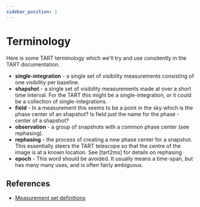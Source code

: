 ```yaml
---
sidebar_position: 1
---
```


# Terminology 

Here is some TART terminology which we'll try and use consitently in the TART documentation.

* **single-integration** - a single set of visibility measurements consisting of one visibility per baseline.
* **shapshot** - a single set of visibility measurements made at over a short time interval. For the TART this might be a single-integration, or it could be a collection of single-integrations.
* **field** - In a measurement this seems to be a point in the sky which is the phase center of an shapshot? Is field just the name for the phase -center of a shapshot?
* **observation** - a group of snapshots with a common phase center (see rephasing). 
* **rephasing** - the process of creating a new phase center for a snapshot. This essentially steers the TART telescope so that the centre of the image is at a known location. See [tart2ms] for details on rephasing
* **epoch** - This word should be avoided. It usually means a time-span, but has many many uses, and is often fairly ambiguous.

## References

* [Measurement set definitions](https://casa.nrao.edu/Memos/229.html)
